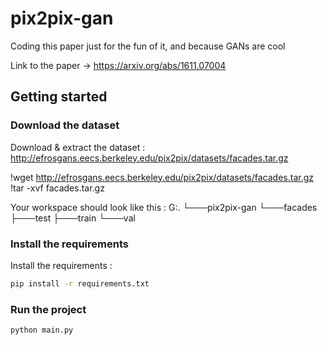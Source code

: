 # pix2pix-gan

Coding this paper just for the fun of it, and because GANs are cool

Link to the paper -> https://arxiv.org/abs/1611.07004

## Getting started

### Download the dataset

Download & extract the dataset : http://efrosgans.eecs.berkeley.edu/pix2pix/datasets/facades.tar.gz

!wget http://efrosgans.eecs.berkeley.edu/pix2pix/datasets/facades.tar.gz
!tar -xvf facades.tar.gz

Your workspace should look like this :
G:.
└───pix2pix-gan
└───facades
├───test
├───train
└───val

### Install the requirements

Install the requirements :

```bash
pip install -r requirements.txt
```

### Run the project

```bash
python main.py
```
